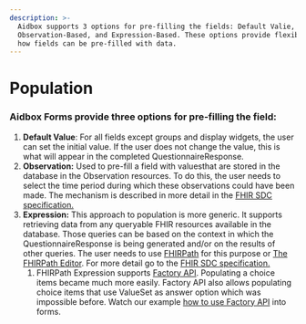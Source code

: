 ```yaml
---
description: >-
  Aidbox supports 3 options for pre-filling the fields: Default Valie,
  Observation-Based, and Expression-Based. These options provide flexibility in
  how fields can be pre-filled with data.
---
```


# Population

### Aidbox Forms provide three options for pre-filling the field:

1. **Default Value**: For all fields except groups and display widgets, the user can set the initial value. If the user does not change the value, this is what will appear in the completed QuestionnaireResponse.
2. **Observation:** Used to pre-fill a field with values ​​that are stored in the database in the Observation resources. To do this, the user needs to select the time period during which these observations could have been made. The mechanism is described in more detail in the [FHIR SDC specification.](https://build.fhir.org/ig/HL7/sdc/populate.html#observation-based-population)
3. **Expression:** This approach to population is more generic. It supports retrieving data from any queryable FHIR resources available in the database. Those queries can be based on the context in which the QuestionnaireResponse is being generated and/or on the results of other queries. The user needs to use [FHIRPath](https://hl7.org/fhirpath/) for this purpose or [The FHIRPath Editor](fhirpath-editor.md). For more detail go to the [FHIR SDC specification.](https://build.fhir.org/ig/HL7/sdc/populate.html#expression-based-population)
   1. FHIRPath  Expression supports [Factory API](https://build.fhir.org/fhirpath.html#factory). Populating a choice items became much more easily. Factory API also allows populating choice items that use ValueSet as answer option which was impossible before. Watch our example [how to use Factory API](how-to-guides/how-to-populate-forms-with-data.md#how-to-populate-items-with-factory-api) into forms.

